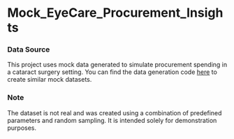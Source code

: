 # Mock_EyeCare_Procurement_Insights

### Data Source
This project uses mock data generated to simulate procurement spending in a cataract surgery setting. You can find the data generation code [here](https://github.com/BWellLabs/Mock_EyeCare_Procurement_Insights/blob/main/Eye%20Data%20Creation%20Script.ipynb) to create similar mock datasets.

### Note
The dataset is not real and was created using a combination of predefined parameters and random sampling. It is intended solely for demonstration purposes.
